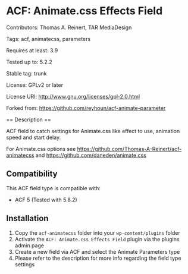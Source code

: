 # ACF: Animate.css Effects Field

Contributors: Thomas A. Reinert, TAR MediaDesign

Tags: acf, animatecss, parameters

Requires at least: 3.9

Tested up to: 5.2.2

Stable tag: trunk

License: GPLv2 or later

License URI: http://www.gnu.org/licenses/gpl-2.0.html

Forked from: https://github.com/reyhoun/acf-animate-parameter

== Description ==

ACF field to catch settings for Animate.css like effect to use, animation speed and start delay.

For Animate.css options see https://github.com/Thomas-A-Reinert/acf-animatecss and https://github.com/daneden/animate.css

## Compatibility

This ACF field type is compatible with:
* ACF 5 (Tested with 5.8.2)

## Installation

1. Copy the `acf-animatecss` folder into your `wp-content/plugins` folder
2. Activate the `ACF: Animate.css Effects Field` plugin via the plugins admin page
3. Create a new field via ACF and select the Animate Parameters type
4. Please refer to the description for more info regarding the field type settings
